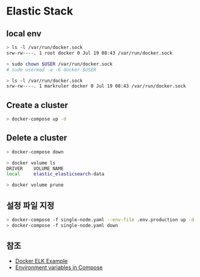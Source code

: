 # Elastic Stack

## local env

```sh
> ls -l /var/run/docker.sock
srw-rw----. 1 root docker 0 Jul 19 08:43 /var/run/docker.sock
```

```sh
> sudo chown $USER /var/run/docker.sock
# sudo usermod -a -G docker $USER
```

```sh
> ls -l /var/run/docker.sock
srw-rw----. 1 markruler docker 0 Jul 19 08:43 /var/run/docker.sock
```

## Create a cluster

```sh
> docker-compose up -d
```

## Delete a cluster

```sh
> docker-compose down
```

```sh
> docker volume ls
DRIVER    VOLUME NAME
local     elastic_elasticsearch-data

> docker volume prune
```

## 설정 파일 지정

```sh
> docker-compose -f single-node.yaml --env-file .env.production up -d
> docker-compose -f single-node.yaml down
```

## 참조

- [Docker ELK Example](https://github.com/deviantony/docker-elk)
- [Environment variables in Compose](https://docs.docker.com/compose/environment-variables/)
